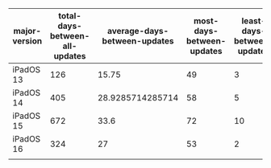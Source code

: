 | major-version | total-days-between-all-updates | average-days-between-updates | most-days-between-updates | least-days-between-updates | median-days-between-updates | 
|---------------|--------------------------------|------------------------------|---------------------------|----------------------------|-----------------------------| 
| iPadOS 13     | 126                            | 15.75                        | 49                        | 3                          | 12                          | 
| iPadOS 14     | 405                            | 28.9285714285714             | 58                        | 5                          | 28.5                        | 
| iPadOS 15     | 672                            | 33.6                         | 72                        | 10                         | 32.5                        | 
| iPadOS 16     | 324                            | 27                           | 53                        | 2                          | 22.5                        | 
|               |                                |                              |                           |                            |                             | 
